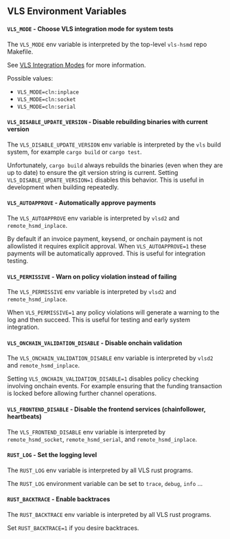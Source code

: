 ## VLS Environment Variables

#### `VLS_MODE` - Choose VLS integration mode for system tests

The `VLS_MODE` env variable is interpreted by the top-level `vls-hsmd` repo Makefile.

See [VLS Integration Modes](https://gitlab.com/lightning-signer/docs/-/blob/master/overview/README.md#vls-integration-modes)
for more information.

Possible values:
- `VLS_MODE=cln:inplace`
- `VLS_MODE=cln:socket`
- `VLS_MODE=cln:serial`

#### `VLS_DISABLE_UPDATE_VERSION` - Disable rebuilding binaries with current version

The `VLS_DISABLE_UPDATE_VERSION` env variable is interpreted by the
`vls` build system, for example `cargo build` or `cargo test`.

Unfortunately, `cargo build` always rebuilds the binaries (even when they are up to date) to
ensure the git version string is current.  Setting `VLS_DISABLE_UPDATE_VERSION=1` disables
this behavior.  This is useful in development when building repeatedly.

#### `VLS_AUTOAPPROVE` - Automatically approve payments

The `VLS_AUTOAPPROVE` env variable is interpreted by `vlsd2` and `remote_hsmd_inplace`.

By default if an invoice payment, keysend, or onchain payment is not allowlisted it requires
explicit approval.  When `VLS_AUTOAPPROVE=1` these payments will be automatically approved.
This is useful for integration testing.

#### `VLS_PERMISSIVE` - Warn on policy violation instead of failing

The `VLS_PERMISSIVE` env variable is interpreted by `vlsd2` and `remote_hsmd_inplace`.

When `VLS_PERMISSIVE=1` any policy violations will generate a warning to the log and then succeed.
This is useful for testing and early system integration.

#### `VLS_ONCHAIN_VALIDATION_DISABLE` - Disable onchain validation

The `VLS_ONCHAIN_VALIDATION_DISABLE` env variable is interpreted by
`vlsd2` and `remote_hsmd_inplace`.

Setting `VLS_ONCHAIN_VALIDATION_DISABLE=1` disables policy checking
involving onchain events.  For example ensuring that the funding
transaction is locked before allowing further channel operations.

#### `VLS_FRONTEND_DISABLE` - Disable the frontend services (chainfollower, heartbeats)

The `VLS_FRONTEND_DISABLE` env variable is interpreted by
`remote_hsmd_socket`, `remote_hsmd_serial`, and `remote_hsmd_inplace`.

#### `RUST_LOG` - Set the logging level

The `RUST_LOG` env variable is interpreted by all VLS rust programs.

The `RUST_LOG` environment variable can be set to `trace`, `debug`, `info` ...

#### `RUST_BACKTRACE` - Enable backtraces

The `RUST_BACKTRACE` env variable is interpreted by all VLS rust programs.

Set `RUST_BACKTRACE=1` if you desire backtraces.

